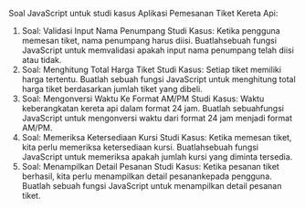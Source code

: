 Soal JavaScript untuk studi kasus Aplikasi Pemesanan Tiket Kereta Api:
1. Soal: Validasi Input Nama Penumpang
   Studi Kasus: Ketika pengguna memesan tiket, nama penumpang harus diisi. Buatlahsebuah fungsi JavaScript untuk memvalidasi apakah input nama penumpang telah diisi
   atau tidak.
2. Soal: Menghitung Total Harga Tiket
   Studi Kasus: Setiap tiket memiliki harga tertentu. Buatlah sebuah fungsi JavaScript
   untuk menghitung total harga tiket berdasarkan jumlah tiket yang dibeli.
3. Soal: Mengonversi Waktu Ke Format AM/PM
   Studi Kasus: Waktu keberangkatan kereta api dalam format 24 jam. Buatlah sebuahfungsi JavaScript untuk mengonversi waktu dari format 24 jam menjadi format AM/PM.
4. Soal: Memeriksa Ketersediaan Kursi
   Studi Kasus: Ketika memesan tiket, kita perlu memeriksa ketersediaan kursi. Buatlahsebuah fungsi JavaScript untuk memeriksa apakah jumlah kursi yang diminta tersedia.
5. Soal: Menampilkan Detail Pesanan
   Studi Kasus: Ketika pesanan tiket berhasil, kita perlu menampilkan detail pesanankepada pengguna. Buatlah sebuah fungsi JavaScript untuk menampilkan detail
   pesanan tiket.
